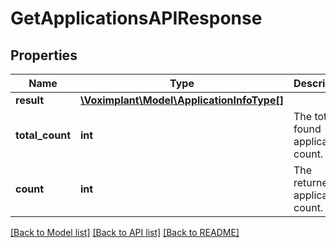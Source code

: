 # GetApplicationsAPIResponse

## Properties
Name | Type | Description | Notes
------------ | ------------- | ------------- | -------------
**result** | [**\Voximplant\Model\ApplicationInfoType[]**](ApplicationInfoType.md) |  | [optional] 
**total_count** | **int** | The total found application count. | [optional] 
**count** | **int** | The returned application count. | [optional] 

[[Back to Model list]](../README.md#documentation-for-models) [[Back to API list]](../README.md#documentation-for-api-endpoints) [[Back to README]](../README.md)


